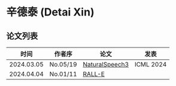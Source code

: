 # 辛德泰 (Detai Xin)

## 论文列表

| 时间 | 作者序 | 论文 | 发表 |
|:-:|:-:|---|---|
| 2024.03.05 | No.05/19 | [NaturalSpeech3](../Models/Diffusion/2024.03.05_NaturalSpeech3.md) | ICML 2024
| 2024.04.04 | No.01/11 | [RALL-E](../Models/Speech_LLM/2024.04.04_RALL-E.md) |